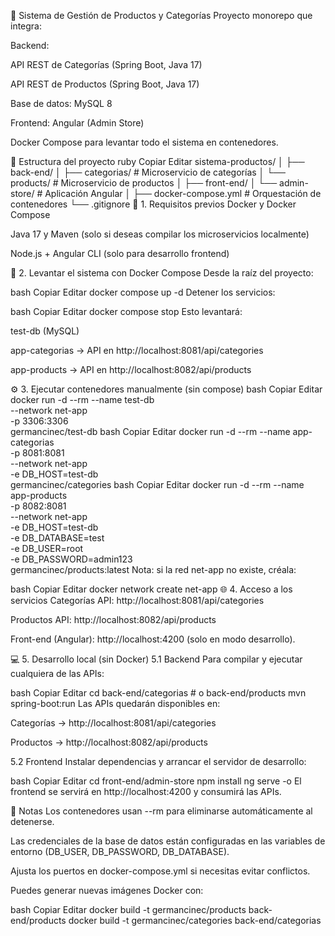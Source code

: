 🛒 Sistema de Gestión de Productos y Categorías
Proyecto monorepo que integra:

Backend:

API REST de Categorías (Spring Boot, Java 17)

API REST de Productos (Spring Boot, Java 17)

Base de datos: MySQL 8

Frontend: Angular (Admin Store)

Docker Compose para levantar todo el sistema en contenedores.

📂 Estructura del proyecto
ruby
Copiar
Editar
sistema-productos/
│
├── back-end/
│   ├── categorias/     # Microservicio de categorías
│   └── products/       # Microservicio de productos
│
├── front-end/
│   └── admin-store/    # Aplicación Angular
│
├── docker-compose.yml  # Orquestación de contenedores
└── .gitignore
🚀 1. Requisitos previos
Docker y Docker Compose

Java 17 y Maven (solo si deseas compilar los microservicios localmente)

Node.js + Angular CLI (solo para desarrollo frontend)

🐳 2. Levantar el sistema con Docker Compose
Desde la raíz del proyecto:

bash
Copiar
Editar
docker compose up -d
Detener los servicios:

bash
Copiar
Editar
docker compose stop
Esto levantará:

test-db (MySQL)

app-categorias → API en http://localhost:8081/api/categories

app-products → API en http://localhost:8082/api/products

⚙️ 3. Ejecutar contenedores manualmente (sin compose)
bash
Copiar
Editar
docker run -d --rm --name test-db \
  --network net-app \
  -p 3306:3306 \
  germancinec/test-db
bash
Copiar
Editar
docker run -d --rm --name app-categorias \
  -p 8081:8081 \
  --network net-app \
  -e DB_HOST=test-db \
  germancinec/categories
bash
Copiar
Editar
docker run -d --rm --name app-products \
  -p 8082:8081 \
  --network net-app \
  -e DB_HOST=test-db \
  -e DB_DATABASE=test \
  -e DB_USER=root \
  -e DB_PASSWORD=admin123 \
  germancinec/products:latest
Nota: si la red net-app no existe, créala:

bash
Copiar
Editar
docker network create net-app
🌐 4. Acceso a los servicios
Categorías API: http://localhost:8081/api/categories

Productos API: http://localhost:8082/api/products

Front-end (Angular): http://localhost:4200 (solo en modo desarrollo).

💻 5. Desarrollo local (sin Docker)
5.1 Backend
Para compilar y ejecutar cualquiera de las APIs:

bash
Copiar
Editar
cd back-end/categorias   # o back-end/products
mvn spring-boot:run
Las APIs quedarán disponibles en:

Categorías → http://localhost:8081/api/categories

Productos → http://localhost:8082/api/products

5.2 Frontend
Instalar dependencias y arrancar el servidor de desarrollo:

bash
Copiar
Editar
cd front-end/admin-store
npm install
ng serve -o
El frontend se servirá en http://localhost:4200 y consumirá las APIs.

📝 Notas
Los contenedores usan --rm para eliminarse automáticamente al detenerse.

Las credenciales de la base de datos están configuradas en las variables de entorno (DB_USER, DB_PASSWORD, DB_DATABASE).

Ajusta los puertos en docker-compose.yml si necesitas evitar conflictos.

Puedes generar nuevas imágenes Docker con:

bash
Copiar
Editar
docker build -t germancinec/products back-end/products
docker build -t germancinec/categories back-end/categorias
